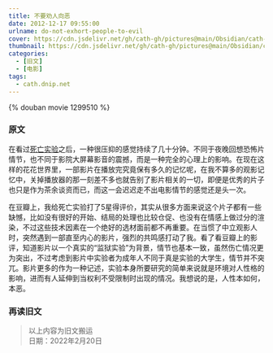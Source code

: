 ```yaml
---
title: 不要劝人向恶
date: 2012-12-17 09:55:00
urlname: do-not-exhort-people-to-evil
cover: https://cdn.jsdelivr.net/gh/cath-gh/pictures@main/Obsidian/cath-gh.github.io/%E6%AD%BB%E4%BA%A1%E5%AE%9E%E9%AA%8C.webp
thumbnail: https://cdn.jsdelivr.net/gh/cath-gh/pictures@main/Obsidian/cath-gh.github.io/%E6%AD%BB%E4%BA%A1%E5%AE%9E%E9%AA%8C.webp
categories:
  - [旧文]
  - [电影]
tags:
  - cath.dnip.net
---
```

{% douban movie 1299510 %}

### 原文
在看过[死亡实验](http://movie.douban.com/subject/1299510/)之后，一种很压抑的感觉持续了几十分钟。不同于夜晚回想恐怖片情节，也不同于影院大屏幕影音的震撼，而是一种完全的心理上的影响。在现在这样的花花世界里，一部影片在播放完究竟保有多久的记忆呢，在我不算多的观影记忆中，关掉播放器的那一刻差不多也就告别了影片相关的一切，即便是优秀的片子也只是作为茶余谈资而已，而这一会迟迟走不出电影情节的感觉还是头一次。

<!--more-->

在豆瓣上，我给死亡实验打了5星得评价，其实从很多方面来说这个片子都有一些缺憾，比如没有很好的开始、结局的处理也比较仓促、也没有在情感上做过分的渲染，不过这些技术因素在一个绝好的选材面前都不再重要。在当惯了中立观影人时，突然遇到一部直至内心的影片，强烈的共鸣感打动了我。看了看豆瓣上的影评，知道影片以一个真实的“监狱实验”为背景，情节也基本一致，虽然伤亡情况更为突出，不过考虑到影片中实验者为成年人不同于真是实验的大学生，情节并不突兀。影片更多的作为一种记述，实验本身所要研究的简单来说就是环境对人性格的影响，进而有人延伸到当权利不受限制时出现的情况。我想说的是，人性本如何，本恶。

### 再读旧文
> 以上内容为旧文搬运  
> 日期：2022年2月20日